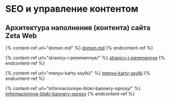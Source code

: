 # SEO и управление контентом

## Архитектура наполнения (контента) сайта Zeta Web

{% content-ref url="domen.md" %}
[domen.md](domen.md)
{% endcontent-ref %}

{% content-ref url="stranicy-i-peremennye/" %}
[stranicy-i-peremennye](stranicy-i-peremennye/)
{% endcontent-ref %}

{% content-ref url="menyu-karty-ssylki/" %}
[menyu-karty-ssylki](menyu-karty-ssylki/)
{% endcontent-ref %}

{% content-ref url="informacionnye-bloki-bannery-oprosy/" %}
[informacionnye-bloki-bannery-oprosy](informacionnye-bloki-bannery-oprosy/)
{% endcontent-ref %}

